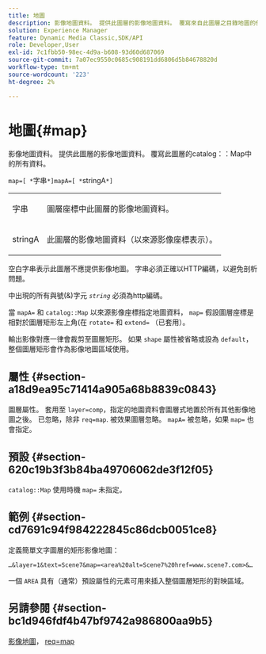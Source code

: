 ```yaml
---
title: 地圖
description: 影像地圖資料。 提供此圖層的影像地圖資料。 覆寫來自此圖層之目錄地圖的任何資料。
solution: Experience Manager
feature: Dynamic Media Classic,SDK/API
role: Developer,User
exl-id: 7c1fbb50-98ec-4d9a-b608-93d60d687069
source-git-commit: 7a07ec9550c0685c908191dd6806d5b84678820d
workflow-type: tm+mt
source-wordcount: '223'
ht-degree: 2%

---
```


# 地圖{#map}

影像地圖資料。 提供此圖層的影像地圖資料。 覆寫此圖層的catalog：：Map中的所有資料。

`map=[ *`字串`*]mapA=[ *`stringA`*]`

<table id="simpletable_2E32B25D5F6246A18A8AF817903877ED"> 
 <tr class="strow"> 
  <td class="stentry"> <p><span class="codeph"> <span class="varname"> 字串</span></span> </p></td> 
  <td class="stentry"> <p>圖層座標中此圖層的影像地圖資料。 </p></td> 
 </tr> 
 <tr class="strow"> 
  <td class="stentry"> <p><span class="codeph"> <span class="varname"> stringA</span></span> </p></td> 
  <td class="stentry"> <p>此圖層的影像地圖資料（以來源影像座標表示）。 </p></td> 
 </tr> 
</table>

空白字串表示此圖層不應提供影像地圖。 字串必須正確以HTTP編碼，以避免剖析問題。

中出現的所有與號(&amp;)字元 *`string`* 必須為http編碼。

當 `mapA=` 和 `catalog::Map` 以來源影像座標指定地圖資料， `map=` 假設圖層座標是相對於圖層矩形左上角(在 `rotate=` 和 `extend=` （已套用）。

輸出影像對應一律會裁剪至圖層矩形。 如果 `shape` 屬性被省略或設為 `default`，整個圖層矩形會作為影像地圖區域使用。

## 屬性 {#section-a18d9ea95c71414a905a68b8839c0843}

圖層屬性。 套用至 `layer=comp`，指定的地圖資料會圖層式地置於所有其他影像地圖之後。 已忽略，除非 `req=map`. 被效果圖層忽略。 `mapA=` 被忽略，如果 `map=` 也會指定。

## 預設 {#section-620c19b3f3b84ba49706062de3f12f05}

`catalog::Map` 使用時機 `map=` 未指定。

## 範例 {#section-cd7691c94f984222845c86dcb0051ce8}

定義簡單文字圖層的矩形影像地圖：

`…&layer=1&text=Scene7&map=<area%20alt=Scene7%20href=www.scene7.com>&…`

一個 `AREA` 具有（通常）預設屬性的元素可用來插入整個圖層矩形的對映區域。

## 另請參閱 {#section-bc1d946fdf4b47bf9742a986800aa9b5}

[影像地圖](../../../../../is-api/http-ref/image-serving-api-ref/c-http-protocol-reference/c-syntax-and-features/r-image-maps.md#reference-ff7d1bac2a064104b0c508a81316fdab)， [req=map](../../../../../is-api/http-ref/image-serving-api-ref/c-http-protocol-reference/c-command-reference/r-req/r-req.md#reference-907cdb4a97034db7ad94695f25552e76)
